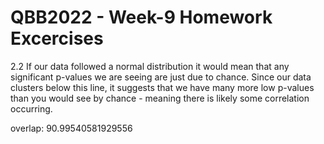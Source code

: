  # QBB2022 - Week-9 Homework Excercises
 
 2.2 If our data followed a normal distribution it would mean that any significant p-values we are seeing are just due to chance. Since our data clusters below this line, it suggests that we have many more low p-values than you would see by chance - meaning there is likely some correlation occurring.
 
 
overlap: 90.99540581929556